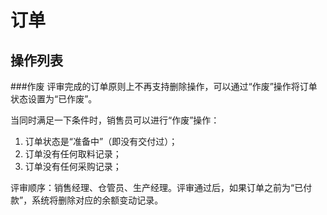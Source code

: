 # 订单

操作列表
---------------------------------------------------------------------------

###作废
评审完成的订单原则上不再支持删除操作，可以通过“作废”操作将订单状态设置为“已作废”。

当同时满足一下条件时，销售员可以进行“作废”操作：

1. 订单状态是“准备中”（即没有交付过）；
2. 订单没有任何取料记录；
3. 订单没有任何采购记录；

评审顺序：销售经理、仓管员、生产经理。评审通过后，如果订单之前为“已付款”，系统将删除对应的余额变动记录。
